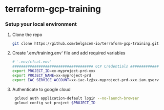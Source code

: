 # terraform-gcp-training

### Setup your local environment

1. Clone the repo
   ```sh
   git clone https://github.com/belgacem-io/terraform-gcp-training.git
   ```

2. Create '.env/training.env' file and add required variables
   ```sh
   # '.env/cfcal.env'
   ##################################### GCP Credentials ###################
   export PROJECT_ID=xx-myproject-prd-xxx
   export PROJECT_NAME=xx-myproject-prd
   export IAC_SERVICE_ACCOUNT=xx-iac-lz@xx-myproject-prd-xxx.iam.gserviceaccount.com

   ```

3. Authenticate to google cloud
   ```sh
    gcloud auth application-default login --no-launch-browser
    gcloud config set project $PROJECT_ID
   ```
  